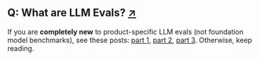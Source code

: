 ## Q: What are LLM Evals? <span class="faq-individual-link">[↗](/blog/posts/evals-faq/what-are-llm-evals.html)</span>

If you are **completely new** to product-specific LLM evals (not foundation model benchmarks), see these posts: [part 1](https://hamel.dev/evals), [part 2](https://hamel.dev/llm-judge/), [part 3](https://hamel.dev/field-guide).  Otherwise, keep reading.